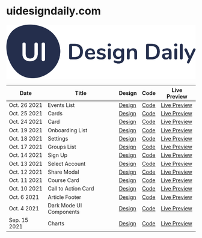# uidesigndaily.com

<img src="https://raw.githubusercontent.com/bobthered/uidesigndaily.com/main/images/uidesigndaily-logo.svg" />

| Date 	| Title 	| Design 	| Code 	| Live Preview 	|
|------	|-------	|--------	|------	|--------------	|
| Oct. 26 2021  	|     Events List  	|    [Design](https://www.uidesigndaily.com/posts/figma-events-list-day-1473)    	|   [Code](https://github.com/bobthered/uidesigndaily.com/tree/main/designs/20211026)   	|       [Live Preview](https://bobthered.github.io/uidesigndaily.com/designs/20211026/build/)       	|
| Oct. 25 2021  	|     Cards  	|    [Design](https://www.uidesigndaily.com/posts/figma-cards-log-in-day-1472)    	|   [Code](https://github.com/bobthered/uidesigndaily.com/tree/main/designs/20211025)   	|       [Live Preview](https://bobthered.github.io/uidesigndaily.com/designs/20211025/build/)       	|
| Oct. 24 2021  	|     Card  	|    [Design](https://www.uidesigndaily.com/posts/figma-card-dark-mode-day-1471)    	|   [Code](https://github.com/bobthered/uidesigndaily.com/tree/main/designs/20211024)   	|       [Live Preview](https://bobthered.github.io/uidesigndaily.com/designs/20211024/build/)       	|
| Oct. 19 2021  	|     Onboarding List  	|    [Design](https://www.uidesigndaily.com/posts/figma-onboarding-list-to-do-day-1468)    	|   [Code](https://github.com/bobthered/uidesigndaily.com/tree/main/designs/20211019)   	|       [Live Preview](https://bobthered.github.io/uidesigndaily.com/designs/20211019/build/)       	|
| Oct. 18 2021  	|     Settings  	|    [Design](https://www.uidesigndaily.com/posts/figma-settings-menu-radio-button-day-1467)    	|   [Code](https://github.com/bobthered/uidesigndaily.com/tree/main/designs/20211018)   	|       [Live Preview](https://bobthered.github.io/uidesigndaily.com/designs/20211018/build/)       	|
| Oct. 17 2021  	|     Groups List  	|    [Design](https://www.uidesigndaily.com/posts/figma-groups-list-dark-theme-app-day-1466)    	|   [Code](https://github.com/bobthered/uidesigndaily.com/tree/main/designs/20211017)   	|       [Live Preview](https://bobthered.github.io/uidesigndaily.com/designs/20211017/build/)       	|
| Oct. 14 2021  	|     Sign Up  	|    [Design](https://www.uidesigndaily.com/posts/figma-sign-up-authentication-form-day-1465)    	|   [Code](https://github.com/bobthered/uidesigndaily.com/tree/main/designs/20211014)   	|       [Live Preview](https://bobthered.github.io/uidesigndaily.com/designs/20211014/build/)       	|
| Oct. 13 2021  	|     Select Account  	|    [Design](https://www.uidesigndaily.com/posts/figma-select-account-card-section-day-1464)    	|   [Code](https://github.com/bobthered/uidesigndaily.com/tree/main/designs/20211013)   	|       [Live Preview](https://bobthered.github.io/uidesigndaily.com/designs/20211013/build/)       	|
| Oct. 12 2021  	|     Share Modal  	|    [Design](https://www.uidesigndaily.com/posts/figma-share-modal-dark-mode-day-1463)    	|   [Code](https://github.com/bobthered/uidesigndaily.com/tree/main/designs/20211012)   	|       [Live Preview](https://bobthered.github.io/uidesigndaily.com/designs/20211012/build/)       	|
| Oct. 11 2021  	|     Course Card  	|    [Design](https://www.uidesigndaily.com/posts/figma-course-card-day-1462)    	|   [Code](https://github.com/bobthered/uidesigndaily.com/tree/main/designs/20211011)   	|       [Live Preview](https://bobthered.github.io/uidesigndaily.com/designs/20211011/build/)       	|
| Oct. 10 2021  	|     Call to Action Card  	|    [Design](https://www.uidesigndaily.com/posts/figma-call-to-action-card-footer-day-1461)    	|   [Code](https://github.com/bobthered/uidesigndaily.com/tree/main/designs/20211010)   	|       [Live Preview](https://bobthered.github.io/uidesigndaily.com/designs/20211010/build/)       	|
| Oct. 6 2021  	|     Article Footer  	|    [Design](https://www.uidesigndaily.com/posts/figma-article-footer-day-1459)    	|   [Code](https://github.com/bobthered/uidesigndaily.com/tree/main/designs/20211006)   	|       [Live Preview](https://bobthered.github.io/uidesigndaily.com/designs/20211006/build/)       	|
| Oct. 4 2021  	|     Dark Mode UI Components  	|    [Design](https://www.uidesigndaily.com/posts/figma-dark-mode-ui-components-menu-tab-card-day-1457)    	|   [Code](https://github.com/bobthered/uidesigndaily.com/tree/main/designs/20211004)   	|       [Live Preview](https://bobthered.github.io/uidesigndaily.com/designs/20211004/build/)       	|
| Sep. 15 2021  	|     Charts  	|    [Design](https://www.uidesigndaily.com/posts/figma-charts-chart-statistics-analytics-day-1444)    	|   [Code](https://github.com/bobthered/uidesigndaily.com/tree/main/designs/20210915)   	|       [Live Preview](https://bobthered.github.io/uidesigndaily.com/designs/20210915/build/)       	|